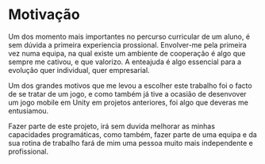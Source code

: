 # Motivação

Um dos momento mais importantes no percurso curricular de um aluno, é sem dúvida a primeira experiencia prossional. Envolver-me pela primeira vez numa equipa, na qual existe um ambiente de cooperação é algo que sempre me cativou, e que valorizo. A enteajuda é algo essencial para a evolução quer individual, quer empresarial.

Um dos grandes motivos que me levou a escolher este trabalho foi o facto de se tratar de um jogo, e como também já tive a ocasião de desenvover um jogo mobile em Unity em projetos anteriores, foi algo que deveras me entusiamou. &#x20;

Fazer parte de este projeto, irá sem duvida melhorar as minhas capacidades programáticas, como também, fazer parte de uma equipa e da sua rotina de trabalho fará de mim uma pessoa muito mais independente e profissional.


